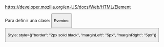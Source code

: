 https://developer.mozilla.org/en-US/docs/Web/HTML/Element


Para definir una clase:
<button name="Zoom" className="animated infinite bounce">



Eventos:
<button name="Zoom" onClick={this.zoomTest}>



Style:
style={{"border": "2px solid black", "marginLeft": "5px", "marginRight": "5px"}}

